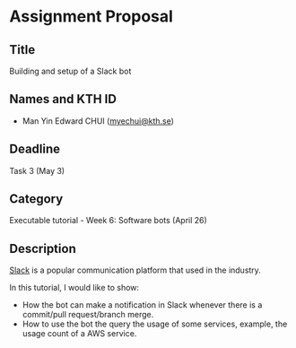 # Assignment Proposal

## Title

Building and setup of a Slack bot

## Names and KTH ID

- Man Yin Edward CHUI (myechui@kth.se)

## Deadline

Task 3 (May 3)

## Category

Executable tutorial - Week 6: Software bots (April 26)

## Description

[Slack](https://slack.com/) is a popular communication platform that used in the industry.

In this tutorial, I would like to show:
 - How the bot can make a notification in Slack whenever there is a commit/pull request/branch merge.
 - How to use the bot the query the usage of some services, example, the usage count of a AWS service.
